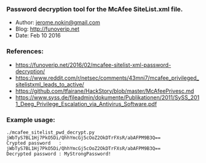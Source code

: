 ### Password decryption tool for the McAfee **SiteList.xml** file.
 
- Author:  jerome.nokin@gmail.com
- Blog:  http://funoverip.net
- Date:  Feb 10 2016

### References:

- https://funoverip.net/2016/02/mcafee-sitelist-xml-password-decryption/
- https://www.reddit.com/r/netsec/comments/43mni7/mcafee_privileged_sitelistxml_leads_to_active/
- https://github.com/tfairane/HackStory/blob/master/McAfeePrivesc.md
- https://www.syss.de/fileadmin/dokumente/Publikationen/2011/SySS_2011_Deeg_Privilege_Escalation_via_Antivirus_Software.pdf

### Example usage:

```
./mcafee_sitelist_pwd_decrypt.py jWbTyS7BL1Hj7PkO5Di/QhhYmcGj5cOoZ2OkDTrFXsR/abAFPM9B3Q==
Crypted password   : jWbTyS7BL1Hj7PkO5Di/QhhYmcGj5cOoZ2OkDTrFXsR/abAFPM9B3Q==
Decrypted password : MyStrongPassword!
```

